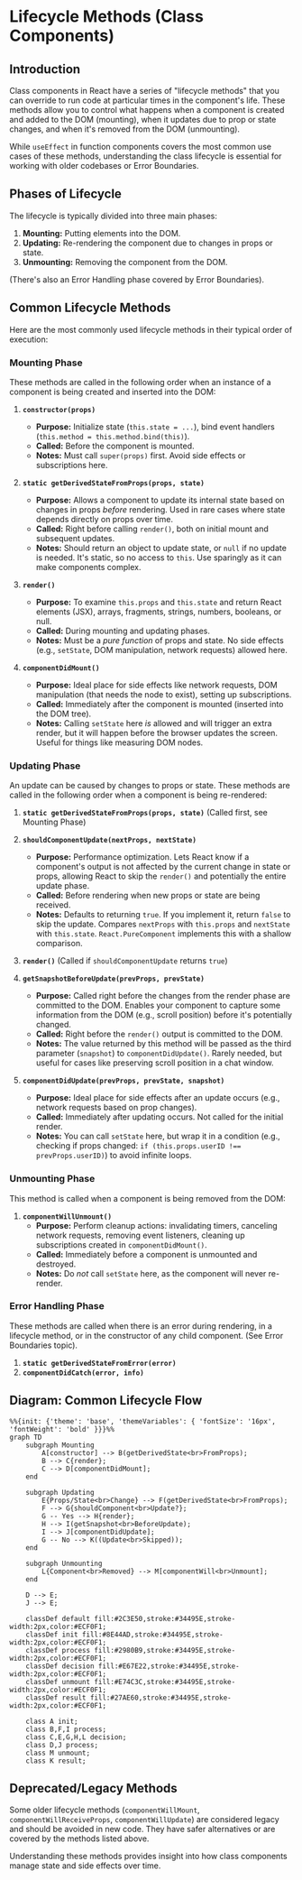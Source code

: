 # Lifecycle Methods (Class Components)

## Introduction

Class components in React have a series of "lifecycle methods" that you can override to run code at particular times in the component's life. These methods allow you to control what happens when a component is created and added to the DOM (mounting), when it updates due to prop or state changes, and when it's removed from the DOM (unmounting).

While `useEffect` in function components covers the most common use cases of these methods, understanding the class lifecycle is essential for working with older codebases or Error Boundaries.

## Phases of Lifecycle

The lifecycle is typically divided into three main phases:

1.  **Mounting:** Putting elements into the DOM.
2.  **Updating:** Re-rendering the component due to changes in props or state.
3.  **Unmounting:** Removing the component from the DOM.

(There's also an Error Handling phase covered by Error Boundaries).

## Common Lifecycle Methods

Here are the most commonly used lifecycle methods in their typical order of execution:

### Mounting Phase

These methods are called in the following order when an instance of a component is being created and inserted into the DOM:

1.  **`constructor(props)`**
    - **Purpose:** Initialize state (`this.state = ...`), bind event handlers (`this.method = this.method.bind(this)`).
    - **Called:** Before the component is mounted.
    - **Notes:** Must call `super(props)` first. Avoid side effects or subscriptions here.

2.  **`static getDerivedStateFromProps(props, state)`**
    - **Purpose:** Allows a component to update its internal state based on changes in props *before* rendering. Used in rare cases where state depends directly on props over time.
    - **Called:** Right before calling `render()`, both on initial mount and subsequent updates.
    - **Notes:** Should return an object to update state, or `null` if no update is needed. It's static, so no access to `this`. Use sparingly as it can make components complex.

3.  **`render()`**
    - **Purpose:** To examine `this.props` and `this.state` and return React elements (JSX), arrays, fragments, strings, numbers, booleans, or null.
    - **Called:** During mounting and updating phases.
    - **Notes:** Must be a *pure function* of props and state. No side effects (e.g., `setState`, DOM manipulation, network requests) allowed here.

4.  **`componentDidMount()`**
    - **Purpose:** Ideal place for side effects like network requests, DOM manipulation (that needs the node to exist), setting up subscriptions.
    - **Called:** Immediately after the component is mounted (inserted into the DOM tree).
    - **Notes:** Calling `setState` here *is* allowed and will trigger an extra render, but it will happen before the browser updates the screen. Useful for things like measuring DOM nodes.

### Updating Phase

An update can be caused by changes to props or state. These methods are called in the following order when a component is being re-rendered:

1.  **`static getDerivedStateFromProps(props, state)`** (Called first, see Mounting Phase)

2.  **`shouldComponentUpdate(nextProps, nextState)`**
    - **Purpose:** Performance optimization. Lets React know if a component's output is not affected by the current change in state or props, allowing React to skip the `render()` and potentially the entire update phase.
    - **Called:** Before rendering when new props or state are being received.
    - **Notes:** Defaults to returning `true`. If you implement it, return `false` to skip the update. Compares `nextProps` with `this.props` and `nextState` with `this.state`. `React.PureComponent` implements this with a shallow comparison.

3.  **`render()`** (Called if `shouldComponentUpdate` returns `true`)

4.  **`getSnapshotBeforeUpdate(prevProps, prevState)`**
    - **Purpose:** Called right before the changes from the render phase are committed to the DOM. Enables your component to capture some information from the DOM (e.g., scroll position) before it's potentially changed.
    - **Called:** Right before the `render()` output is committed to the DOM.
    - **Notes:** The value returned by this method will be passed as the third parameter (`snapshot`) to `componentDidUpdate()`. Rarely needed, but useful for cases like preserving scroll position in a chat window.

5.  **`componentDidUpdate(prevProps, prevState, snapshot)`**
    - **Purpose:** Ideal place for side effects after an update occurs (e.g., network requests based on prop changes).
    - **Called:** Immediately after updating occurs. Not called for the initial render.
    - **Notes:** You can call `setState` here, but wrap it in a condition (e.g., checking if props changed: `if (this.props.userID !== prevProps.userID)`) to avoid infinite loops.

### Unmounting Phase

This method is called when a component is being removed from the DOM:

1.  **`componentWillUnmount()`**
    - **Purpose:** Perform cleanup actions: invalidating timers, canceling network requests, removing event listeners, cleaning up subscriptions created in `componentDidMount()`.
    - **Called:** Immediately before a component is unmounted and destroyed.
    - **Notes:** Do *not* call `setState` here, as the component will never re-render.

### Error Handling Phase

These methods are called when there is an error during rendering, in a lifecycle method, or in the constructor of any child component. (See Error Boundaries topic).

1.  **`static getDerivedStateFromError(error)`**
2.  **`componentDidCatch(error, info)`**

## Diagram: Common Lifecycle Flow

```mermaid
%%{init: {'theme': 'base', 'themeVariables': { 'fontSize': '16px', 'fontWeight': 'bold' }}}%%
graph TD
    subgraph Mounting
        A[constructor] --> B(getDerivedState<br>FromProps);
        B --> C{render};
        C --> D[componentDidMount];
    end

    subgraph Updating
        E{Props/State<br>Change} --> F(getDerivedState<br>FromProps);
        F --> G{shouldComponent<br>Update?};
        G -- Yes --> H{render};
        H --> I(getSnapshot<br>BeforeUpdate);
        I --> J[componentDidUpdate];
        G -- No --> K((Update<br>Skipped));
    end
    
    subgraph Unmounting
        L{Component<br>Removed} --> M[componentWill<br>Unmount];
    end

    D --> E; 
    J --> E;

    classDef default fill:#2C3E50,stroke:#34495E,stroke-width:2px,color:#ECF0F1;
    classDef init fill:#8E44AD,stroke:#34495E,stroke-width:2px,color:#ECF0F1;
    classDef process fill:#2980B9,stroke:#34495E,stroke-width:2px,color:#ECF0F1;
    classDef decision fill:#E67E22,stroke:#34495E,stroke-width:2px,color:#ECF0F1;
    classDef unmount fill:#E74C3C,stroke:#34495E,stroke-width:2px,color:#ECF0F1;
    classDef result fill:#27AE60,stroke:#34495E,stroke-width:2px,color:#ECF0F1;
    
    class A init;
    class B,F,I process;
    class C,E,G,H,L decision;
    class D,J process;
    class M unmount;
    class K result;
```

## Deprecated/Legacy Methods

Some older lifecycle methods (`componentWillMount`, `componentWillReceiveProps`, `componentWillUpdate`) are considered legacy and should be avoided in new code. They have safer alternatives or are covered by the methods listed above.

Understanding these methods provides insight into how class components manage state and side effects over time. 